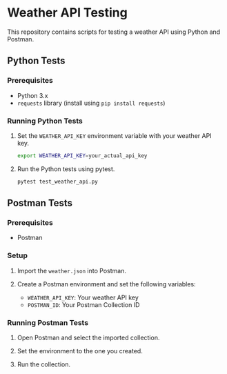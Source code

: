 # Weather API Testing

This repository contains scripts for testing a weather API using Python and Postman.

## Python Tests

### Prerequisites

- Python 3.x
- `requests` library (install using `pip install requests`)

### Running Python Tests

1. Set the `WEATHER_API_KEY` environment variable with your weather API key.

    ```bash
    export WEATHER_API_KEY=your_actual_api_key
    ```

2. Run the Python tests using pytest.

    ```bash
    pytest test_weather_api.py
    ```

## Postman Tests

### Prerequisites

- Postman

### Setup

1. Import the `weather.json` into Postman.

2. Create a Postman environment and set the following variables:

    - `WEATHER_API_KEY`: Your weather API key
    - `POSTMAN_ID`: Your Postman Collection ID

### Running Postman Tests

1. Open Postman and select the imported collection.

2. Set the environment to the one you created.

3. Run the collection.
